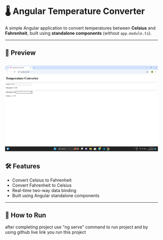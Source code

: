 # 🌡️ Angular Temperature Converter

A simple Angular application to convert temperatures between **Celsius** and **Fahrenheit**, built using **standalone components** (without `app.module.ts`).

---

## 📸 Preview


![image Alt](https://github.com/Priti2207/Angular-project/blob/e97e1629f48b57532efc91cf23b96d432db8f6b1/Untitled%20design.jpg)
---

## 🛠️ Features

- Convert Celsius to Fahrenheit
- Convert Fahrenheit to Celsius
- Real-time two-way data binding
- Built using Angular standalone components

---

## 🚀 How to Run
after completing project use "ng serve" command to run project
and by using github live link you run this project 
